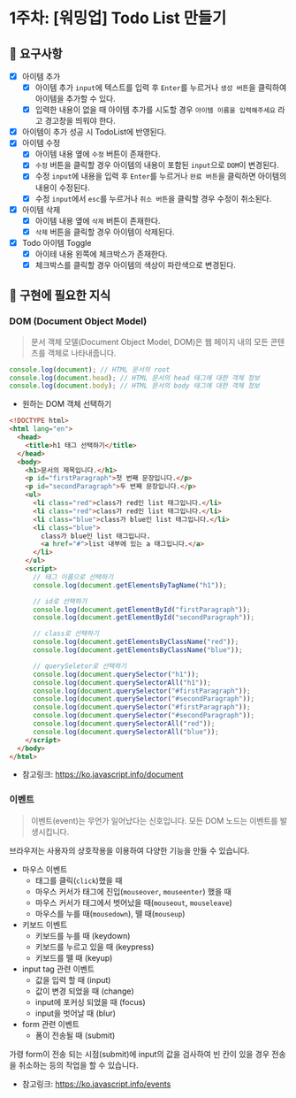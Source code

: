 # 1주차: [워밍업] Todo List 만들기

## 📣 요구사항

- [x] 아이템 추가
  - [x] 아이템 추가 `input`에 텍스트를 입력 후 `Enter`를 누르거나 `생성 버튼`을 클릭하여 아이템을 추가할 수 있다.
  - [x] 입력한 내용이 없을 때 아이템 추가를 시도할 경우 `아이템 이름을 입력해주세요` 라고 경고창을 띄워야 한다.
- [x] 아이템이 추가 성공 시 TodoList에 반영된다.
- [x] 아이템 수정
  - [x] 아이템 내용 옆에 `수정` 버튼이 존재한다.
  - [x] `수정` 버튼을 클릭할 경우 아이템의 내용이 포함된 `input`으로 `DOM`이 변경된다.
  - [x] 수정 `input`에 내용을 입력 후 `Enter`를 누르거나 `완료 버튼`을 클릭하면 아이템의 내용이 수정된다.
  - [x] 수정 `input`에서 `esc`를 누르거나 `취소 버튼`을 클릭할 경우 수정이 취소된다.
- [x] 아이템 삭제
  - [x] 아이템 내용 옆에 `삭제` 버튼이 존재한다.
  - [x] `삭제` 버튼을 클릭할 경우 아이템이 삭제된다.
- [x] Todo 아이템 Toggle
  - [x] 아이테 내용 왼쪽에 체크박스가 존재한다.
  - [x] 체크박스를 클릭할 경우 아이템의 색상이 파란색으로 변경된다.

## 👀 구현에 필요한 지식

### DOM (Document Object Model)

> 문서 객체 모델(Document Object Model, DOM)은 웹 페이지 내의 모든 콘텐츠를 객체로 나타내줍니다.

```js
console.log(document); // HTML 문서의 root
console.log(document.head); // HTML 문서의 head 태그에 대한 객체 정보
console.log(document.body); // HTML 문서의 body 태그에 대한 객체 정보
```

- 원하는 DOM 객체 선택하기

```html
<!DOCTYPE html>
<html lang="en">
  <head>
    <title>h1 태그 선택하기</title>
  </head>
  <body>
    <h1>문서의 제목입니다.</h1>
    <p id="firstParagraph">첫 번째 문장입니다.</p>
    <p id="secondParagraph">두 번째 문장입니다.</p>
    <ul>
      <li class="red">class가 red인 list 태그입니다.</li>
      <li class="red">class가 red인 list 태그입니다.</li>
      <li class="blue">class가 blue인 list 태그입니다.</li>
      <li class="blue">
        class가 blue인 list 태그입니다.
        <a href="#">list 내부에 있는 a 태그입니다.</a>
      </li>
    </ul>
    <script>
      // 태그 이름으로 선택하기
      console.log(document.getElementsByTagName("h1"));

      // id로 선택하기
      console.log(document.getElementById("firstParagraph"));
      console.log(document.getElementById("secondParagraph"));

      // class로 선택하기
      console.log(document.getElementsByClassName("red"));
      console.log(document.getElementsByClassName("blue"));

      // querySeletor로 선택하기
      console.log(document.querySelector("h1"));
      console.log(document.querySelectorAll("h1"));
      console.log(document.querySelector("#firstParagraph"));
      console.log(document.querySelector("#secondParagraph"));
      console.log(document.querySelector("#firstParagraph"));
      console.log(document.querySelector("#secondParagraph"));
      console.log(document.querySelectorAll("red"));
      console.log(document.querySelectorAll("blue"));
    </script>
  </body>
</html>
```

- 참고링크: https://ko.javascript.info/document

### 이벤트

> 이벤트(event)는 무언가 일어났다는 신호입니다. 모든 DOM 노드는 이벤트를 발생시킵니다.

브라우저는 사용자의 상호작용을 이용하여 다양한 기능을 만들 수 있습니다.

- 마우스 이벤트
  - 태그를 클릭(`click`)했을 때
  - 마우스 커서가 태그에 진입(`mouseover`, `mouseenter`) 했을 때
  - 마우스 커서가 태그에서 벗어났을 때(`mouseout`, `mouseleave`)
  - 마우스를 누를 때(`mousedown`), 뗄 때(`mouseup`)
- 키보드 이벤트
  - 키보드를 누를 때 (keydown)
  - 키보드를 누르고 있을 때 (keypress)
  - 키보드를 뗄 때 (keyup)
- input tag 관련 이벤트
  - 값을 입력 할 때 (input)
  - 값이 변경 되었을 때 (change)
  - input에 포커싱 되었을 때 (focus)
  - input을 벗어날 때 (blur)
- form 관련 이벤트
  - 폼이 전송될 때 (submit)

가령 form이 전송 되는 시점(submit)에 input의 값을 검사하여 빈 칸이 있을 경우 전송을 취소하는 등의 작업을 할 수 있습니다.

- 참고링크: https://ko.javascript.info/events
